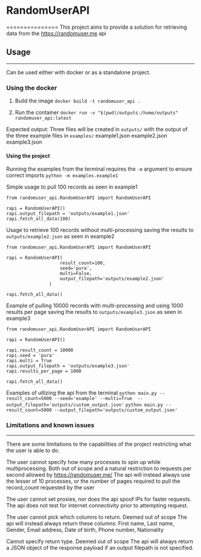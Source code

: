 # RandomUserAPI
===============
This project aims to provide a solution for retrieving data from the https://randomuser.me api


## Usage
--------
Can be used either with docker or as a standalone project.

### Using the docker

1. Build the image
`docker build -t randomuser_api .`

2. Run the container
`docker run -v "$(pwd)/outputs:/home/outputs" randomuser_api:latest`

Expected output:
Three files will be created in `outputs/` with the output of the three example files in `examples/`
example1.json
example2.json
example3.json



#### Using the project
Running the examples from the terminal requires the `-m` argument to ensure correct imports
`python -m examples.example1`


Simple usage to pull 100 records as seen in example1
```
from randomuser_api.RandomUserAPI import RandomUserAPI

rapi = RandomUserAPI()
rapi.output_filepath = 'outputs/example1.json'
rapi.fetch_all_data(100)
```

Usage to retrieve 100 records without multi-processing saving the results to `outputs/example2.json` as seen in example2
```
from randomuser_api.RandomUserAPI import RandomUserAPI

rapi = RandomUserAPI(
                    result_count=100,
                    seed='pura',
                    multi=False,
                    output_filepath='outputs/example2.json'
                )

rapi.fetch_all_data()
```

Example of pulling 10000 records with multi-processing and using 1000 results per page saving the results to `outputs/example3.json` as seen in example3
```
from randomuser_api.RandomUserAPI import RandomUserAPI

rapi = RandomUserAPI()

rapi.result_count = 10000
rapi.seed = 'pura'
rapi.multi = True
rapi.output_filepath = 'outputs/example3.json'
rapi.results_per_page = 1000

rapi.fetch_all_data()
```

Examples of utlizing the api from the terminal
`python main.py --result_count=5000 --seed='example' --multi=True  --output_filepath='outputs/custom_output.json'`
`python main.py --result_count=5000 --output_filepath='outputs/custom_output.json'`


### Limitations and known issues
--------
There are some limitations to the capabilities of the project restricting what the user is able to do.


The user cannot specify how many processes to spin up while multiprocessing.
    Both out of scope and a natural restriction to requests per second allowed by https://randomuser.me/
    The api will instead always use the lesser of 10 processes, or the number of pages required to pull the record_count requested by the user

The user cannot set proxies, nor does the api spoof IPs for faster requests.
The api does not test for internet connectivity prior to attempting request.

The user cannot pick which columns to return.
    Deemed out of scope
    The api will instead always return these columns:
        First name, Last name, Gender, Email address, Date of birth, Phone number, Nationality

Cannot specify return type.
    Deemed out of scope
    The api will always return a JSON object of the response payload if an output filepath is not specified.



